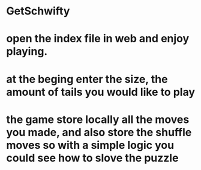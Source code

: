 # GetSchwifty
# open the index file in web and enjoy playing.
# at the beging enter the size, the amount of tails you would like to play
# the game store locally all the moves you made, and also store the shuffle moves so with a simple logic you could see how to slove the puzzle